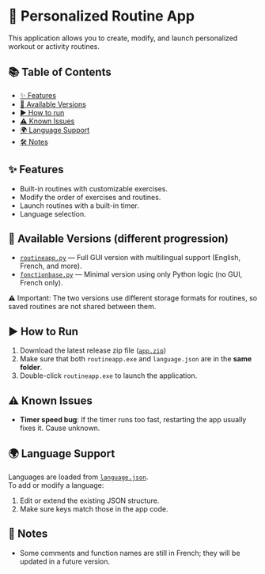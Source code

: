 # 💪 Personalized Routine App

This application allows you to create, modify, and launch personalized workout or activity routines.

## 📚 Table of Contents

- [✨ Features](#-features)
- [📁 Available Versions](#-available-versions-different-progression)
- [▶️ How to run](#-how-to-run)
- [⚠️ Known Issues](#-known-issues)
- [🌍 Language Support](#-language-support)
- [🛠️ Notes](#️-notes)

## ✨ Features

- Built-in routines with customizable exercises.
- Modify the order of exercises and routines.
- Launch routines with a built-in timer.
- Language selection.

## 📁 Available Versions (different progression)

- [`routineapp.py`](./routineapp.py) — Full GUI version with multilingual support (English, French, and more).
- [`fonctionbase.py`](./fonctionbase.py) — Minimal version using only Python logic (no GUI, French only).

⚠️ Important: The two versions use different storage formats for routines, so saved routines are not shared between them.

## ▶️ How to Run

1. Download the latest release zip file ([`app.zip`](https://github.com/Firelack/apptimer/releases/download/v1/app.zip))
2. Make sure that both `routineapp.exe` and `language.json` are in the **same folder**.
3. Double-click `routineapp.exe` to launch the application.

## ⚠️ Known Issues

- **Timer speed bug**: If the timer runs too fast, restarting the app usually fixes it. Cause unknown.

## 🌍 Language Support

Languages are loaded from  [`language.json`](./language.json).  
To add or modify a language:
1. Edit or extend the existing JSON structure.
2. Make sure keys match those in the app code.

## 🔧 Notes

- Some comments and function names are still in French; they will be updated in a future version.